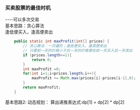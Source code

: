 
### 买卖股票的最佳时机 
----可以多次交易  
基本思路：贪心算法  
逢低便买入，逢高便卖出
```java
    public static int maxProfit(int[] prices) {
        // 贪心算法：一次遍历；逢低便买入，逢高便卖出
        // 只要前一天的价格小于后一天的价格便在前一天买入后一天卖出
        if (prices.length<=1){
            return 0;
        }
        int maxProfit =0;
        for(int i=1;i<prices.length;i++){
            maxProfit += Math.max(prices[i]-prices[i-1],0);
        }
        return maxProfit;
    }
```
基本思路2:
动态规划：
算出递推表达式:dp[1] = dp[2] * dp[2]

